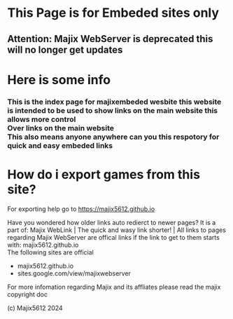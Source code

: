 <h1>This Page is for Embeded sites only</h1>
<h2>Attention: Majix WebServer is deprecated this will no longer get updates</h2>

<h1> Here is some info</h1>
<h3> This is the index page for majixembeded wesbite this website<br>is intended to be used to show links on the main website this allows more control<br>Over links on the main website<br>This also means anyone anywhere can you this respotory for quick and easy embeded links</h3>


<h1> How do i export games from this site?</h1>
<p>For exporting help go to <a href="https://majix5612.github.io/ehelp.html">https://majix5612.github.io</a></p>
<p>Have you wondered how older links auto redierct to newer pages? It is a part of:
Majix WebLink | The quick and wasy link shorter! | All links to pages regarding Majix WebServer are offical links if the link to get to them starts with: majix5612.github.io<br>The following sites are official<br>
<ul>
  <li>majix5612.github.io</li>
  <li>sites.google.com/view/majixwebserver</li>
</ul>
  <p>For more infomation regarding Majix and its affliates please read the majix copyright doc</p>

(c) Majix5612 2024
